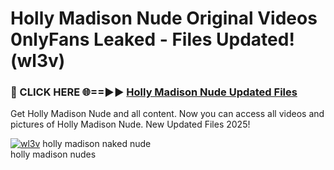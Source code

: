# Holly Madison Nude Original Videos 0nlyFans Leaked - Files Updated! (wl3v)

<h3>🔴 CLICK HERE 🌐==►► <a href="https://tinyurl.com/5h6xmrr3" rel="nofollow">Holly Madison Nude Updated Files</a></h3>

Get Holly Madison Nude and all content. Now you can access all videos and pictures of Holly Madison Nude. New Updated Files 2025!

[![wl3v](https://i.imgur.com/KVD873Z.gif)](https://tinyurl.com/5h6xmrr3)
holly madison naked nude<br>
holly madison nudes